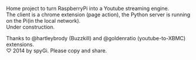 Home project to turn RaspberryPi into a Youtube streaming engine.  
The client is a chrome extension (page action), the Python server is running on the Pi(in the local network).  
Under construction.

Thanks to @hartleybrody (Buzzkill) and @goldenratio (youtube-to-XBMC) extensions.  
♡  2014 by spyGi. Please copy and share.  
